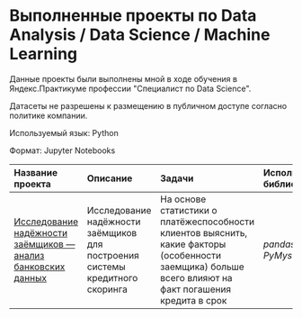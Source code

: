 # Выполненные проекты по Data Analysis / Data Science / Machine Learning
Данные проекты были выполнены мной в ходе обучения в Яндекс.Практикуме профессии "Специалист по Data Science".   

Датасеты не разрешены к размещению в публичном доступе согласно политике компании.

Используемый язык: Python   

Формат: Jupyter Notebooks  


| Название проекта | Описание | Задачи | Используемые библиотеки |
| :---------------------- | :---------------------- | :---------------------- | :------------------- |
| [Исследование надёжности заёмщиков — анализ банковских данных](01_bank_credit_scoring) | Исследование надёжности заёмщиков для построения системы кредитного скоринга| На основе статистики о платёжеспособности клиентов выяснить, какие факторы (особенности заемщика) больше всего влияют на факт погашения кредита в срок| *pandas* , *PyMystem3* |
